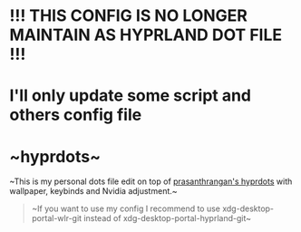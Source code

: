 # !!! THIS CONFIG IS NO LONGER MAINTAIN AS HYPRLAND DOT FILE !!!
# I'll only update some script and others config file

# ~hyprdots~
~This is my personal dots file edit on top of [prasanthrangan's hyprdots](https://github.com/prasanthrangan/hyprdots) with wallpaper, keybinds and Nvidia adjustment.~

> ~If you want to use my config I recommend to use xdg-desktop-portal-wlr-git instead of xdg-desktop-portal-hyprland-git~
